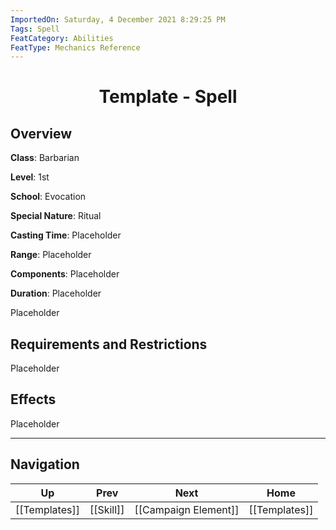 ```yaml
---
ImportedOn: Saturday, 4 December 2021 8:29:25 PM
Tags: Spell
FeatCategory: Abilities
FeatType: Mechanics Reference
---
```

# <center>Template - Spell</center>

## Overview

**Class**: Barbarian

**Level**: 1st

**School**: Evocation

**Special Nature**: Ritual

**Casting Time**: Placeholder

**Range**: Placeholder

**Components**: Placeholder

**Duration**: Placeholder

Placeholder

## Requirements and Restrictions

Placeholder

## Effects

Placeholder


---
## Navigation
| Up | Prev | Next | Home |
|----|------|------|------|
| [[Templates]] | [[Skill]] | [[Campaign Element]] | [[Templates]] |
